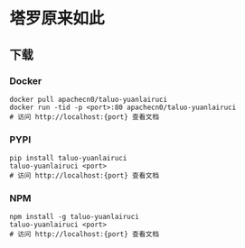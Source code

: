 # 塔罗原来如此

## 下载

### Docker

```
docker pull apachecn0/taluo-yuanlairuci
docker run -tid -p <port>:80 apachecn0/taluo-yuanlairuci
# 访问 http://localhost:{port} 查看文档
```

### PYPI

```
pip install taluo-yuanlairuci
taluo-yuanlairuci <port>
# 访问 http://localhost:{port} 查看文档
```

### NPM

```
npm install -g taluo-yuanlairuci
taluo-yuanlairuci <port>
# 访问 http://localhost:{port} 查看文档
```